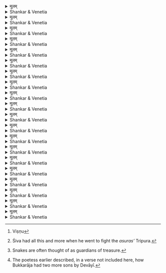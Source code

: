



<details><summary>मूलम्</summary>

अथास्य वंशप्रतिरोहबीजं  
महीभुजो गर्भमधत्त देवी ।  
जगत्त्रयोद्भूतिनिदानभूतं  
तेजो विधातुः प्रथमेव सृष्टिः ॥ 
</details>

<details><summary>Shankar & Venetia</summary>

In time the King sired upon the Queen  
the seed which would perpetuate the dynasty –  
just as the creator sires upon primaeval matter  
the energy which brings into being the three worlds.
1
</details>



<details><summary>मूलम्</summary>

मुखेन तन्वी शरपाण्डरेण  
विमुक्तरत्नाभरणा विरेजे ।  
विलूनराजीववना दिनान्ते  
छायाशशाङ्केन शरन्नदीव ॥ 
</details>

<details><summary>Shankar & Venetia</summary>

Slender,  
no more oppressed by ornaments,  
her round face reed-pale,  
the Queen resembled a river run to a trickle in Śarad,  
no longer blanketed in day-blossoming lotus blooms,  
harbouring the orbed moon  
as night draws near.
2
</details>



<details><summary>मूलम्</summary>

अनन्यसामान्यभुजापदान-  
मुत्पत्स्यमानं तनयं नृपस्य ।  
अनारतं वीररसानुबन्धं  
न्यवेदयद्दौहृदमेव देव्याः ॥ 
</details>

<details><summary>Shankar & Venetia</summary>

The pregnant queen’s cravings   
ever veered towards the heroic,   
suggesting that the royal heir she would soon bear  
would author deeds assayed by no other.
3
</details>



<details><summary>मूलम्</summary>

अपारयन्ती चरितैणशाबं  
क्रीडाचलोपान्तमपि प्रयातुम् ।  
आखेटरागादधिरोढुमैच्छ-  
न्माद्यन्मृगेन्द्रान् मलयाद्रिकूटान् ॥ 
</details>

<details><summary>Shankar & Venetia</summary>

So spent was her strength  
she couldn’t even reach  
the foot of the ornamental hill  
where fawns scampered,  
yet in her thirst for a kill  
she dreamed of climbing the mighty Malaya mountain  
to hunt maddened lions.
4
</details>



<details><summary>मूलम्</summary>

पृथ्वी रथः सारथिरब्जसूतिः  
शेषेण सज्यं धनुरद्रिराजः ।  
शरश्च शौरिः किल हन्त लक्ष्यं  
त्रयं पुरामित्यहसत् पुरारिम् ॥ 
</details>

<details><summary>Shankar & Venetia</summary>

‘The earth for a chariot;  
Brahmā himself the charioteer.  
The king of snakes serving as bowstring,  
and Mount Meru his bow.  
And, so they say,  
no less than Śauri[^1] as his shaft.  
To fight whom?  
A mere triad of cities!’  
Thus did she scorn Śiva,  
conqueror of the three cities.[^2]
5
</details>



<details><summary>मूलम्</summary>

सौभाग्यगन्धद्विपदानलेखा  
रराज तस्या नवरोमराजिः ।  
तेजोनिधिं गर्भतले निषण्णं  
कालोरगी रक्षितुमागतेव ॥ 
</details>

<details><summary>Shankar & Venetia</summary>

A fresh line of fine hair flashed below her navel –  
glistening like a streak of ichor from  
the mighty elephant of her waxing fortune –  
as though it were a cobra  
come to guard the luminous treasure  
buried deep within her womb.[^3]
6
</details>



<details><summary>मूलम्</summary>

अथ प्रशस्ते दिवसे समस्तै-  
र्मौहूर्तिकैः साधितपुण्यलग्ने ।  
असूत सूनुं नरनाथपत्नी  
देवी महासेनमिवेन्दुमौलेः ॥ 
</details>

<details><summary>Shankar & Venetia</summary>

Then on the happy day –  
declared by astrologers near and far  
to be blessed with an auspicious star –  
the earthly lord’s lady  
bore a son who would lead a mighty army;  
just as Pārvatī,  
consort to the moon-crested Śiva,  
bore Kumāra, leader of heaven’s army.
7
</details>



<details><summary>मूलम्</summary>

महौजसस्तस्य निजैर्यशोभि-  
रुद्वेलदुग्धोदधिपूरगौरैः ।  
प्रक्षालितानीव तदा बभूवु-  
र्धृतप्रसादानि दिशां मुखानि ॥ 
</details>

<details><summary>Shankar & Venetia</summary>

At that moment,  
the faces of the directions grew clear  
as if washed clean by the gleaming child’s glory,  
white as the flood of the milky sea spilling its shores.
8
</details>



<details><summary>मूलम्</summary>

आगामिनीमध्वरहव्यसिद्धिं  
निश्चित्य देशेष्वपि दक्षिणेषु ।  
प्रदक्षिणीभूतशिखाकलापो  
ननर्त हर्षादिव हव्यवाहः ॥ 
</details>

<details><summary>Shankar & Venetia</summary>

Realising that sacrificial oblations  
would soon be offered in the South too,  
the fire danced a jig of joy,  
weaving his mass of flames into worshipful arcs –  
or so it seemed.
9
</details>



<details><summary>मूलम्</summary>

सुखायमानां सुतजन्मवार्तां  
सहर्षमावेदयते जनाय ।  
अवाञ्छदात्मानमपि प्रदातुं  
कुतूहली कुन्तलभूमिपालः ॥ 
</details>

<details><summary>Shankar & Venetia</summary>

In his euphoria,  
the Kuntala king  
was ready to give his very self  
to the exultant servants  
bringing the sweet news  
of his son’s birth.
10
</details>



<details><summary>मूलम्</summary>

विशृङ्खलास्तस्य गिरा निरीयुः  
कारागृहेभ्यो विमतावरोधाः ।  
तुलुष्कबन्दीनिवहाय तूर्ण-  
मागामिने दातुमिवावाकाशम् ॥ 
</details>

<details><summary>Shankar & Venetia</summary>

Upon the Emperor’s orders,  
the womenfolk of the vanquished  
were unshackled and released from their prison cells,  
as if to make room  
for the trillion Tuluṣka wives and daughters,  
soon to arrive.
11
</details>



<details><summary>मूलम्</summary>

स्नातस्ततो धौतदुकूलधारी  
वितीर्य भूरि द्रविणं द्विजेभ्यः ।  
महीपतिः पुत्रमुखं दिदृक्षुः  
प्राविक्षदन्तःपुरमात्तहर्षः ॥ 
</details>

<details><summary>Shankar & Venetia</summary>

Then the King,  
after bathing and dressing in sparkling new silks,  
bestowed lavish gifts upon Brahmins.  
Longing to look upon his new-born son,   
he came to his queens’ quarters  
aquiver with joy.
12
</details>



<details><summary>मूलम्</summary>

अवैक्षत क्षामशरीरयष्टेः  
कुमारमुत्सङ्गगतं स देव्याः ।  
शरत्कृशाया इव शैवलिन्या-  
स्तरङ्गलग्नं कलहंसशाबम् ॥ 
</details>

<details><summary>Shankar & Venetia</summary>

He beheld his son  
rocking in the lap of the Queen,  
her thin frame grown frail,  
like a young *haṃsa*  
bobbing upon the billow of a river  
slimmed by Śarad.
13
</details>



<details><summary>मूलम्</summary>

मुहुर्मुहुः पल्लवपाटलेन  
मुष्टीकृतेन द्वितयेन पाण्योः ।  
अरातिलक्ष्मीकचसञ्चयाना-  
माकर्षशिक्षामिव शीलयन्तम् ॥ 
</details>

<details><summary>Shankar & Venetia</summary>

As the child formed fists again and again  
with hands pale pink like fresh shoots,  
it seemed he was practising  
how to wrest from his rivals  
the tutelary goddess of each,  
dragging them by their tightly tied braids.
14
</details>



<details><summary>मूलम्</summary>

अव्याजसौन्दर्यगुणाभिरामं  
कुमारमालोकयतश्चिराय ।  
नृपस्य निष्पन्ददृशो मुहूर्त-  
मानन्दबाष्पोऽभवदन्तरायः ॥ 
</details>

<details><summary>Shankar & Venetia</summary>

A tear of joy for a moment obscured  
the Lord’s long and unblinking gaze  
as he stared at the child he had sired,  
enthralled by his unadorned beauty.
15
</details>



<details><summary>मूलम्</summary>

आश्लिष्यतस्तस्य दृशा तनूज-  
मन्तः प्रहर्षेण विजृम्भितेन ।  
प्रायः प्रणुन्नैर्बहिरङ्गकेभ्यः  
प्रादुर्बभूवे पुलकप्ररोहैः ॥ 
</details>


<details><summary>Shankar & Venetia</summary>

As the King drank in his son with his eyes,  
the happiness within him swelled to bursting  
and appeared to push out the very hair  
on each part of his body  
so that he prickled with goosebumps.
16
</details>



<details><summary>मूलम्</summary>

आकम्पयिष्यत्ययमेकवीरः  
संग्रामरङ्गे सकलानरातीन् ।  
इत्येव निश्चित्य स दीर्घदर्शी  
नाम्ना सुतं कम्पन इत्यकार्षीत् ॥ 
</details>

<details><summary>Shankar & Venetia</summary>

With great prescience  
the King knew that the boy would become  
a warrior matched by none,  
terrorising every one of his enemies  
in the hurly-burly of battle,  
and thus named him Kampana,  
The Terrifying.
17
</details>



<details><summary>मूलम्</summary>

क्रमेण धात्रीजनशिक्षितानि  
वचांसि यातानि च मन्थराणि ।  
स्खलत्पदान्यस्य धराधिनाथो  
निशम्य दृष्ट्वा च स निर्वृतोऽभूत् ॥ 
</details>

<details><summary>Shankar & Venetia</summary>

In due course,  
the sight and sound of his son,  
guided by the nurses,  
tottering and tripping over  
his first faltering syllables and steps,  
brought the emperor of the earth true bliss.
18
</details>



<details><summary>मूलम्</summary>

कलक्वणत्काञ्चनकिङ्किणीकं  
गृहाङ्गणे जानुचरं कुमारम् ।  
आलोकयन्तावमृताम्बुराशे-  
र्मग्नाविवान्तः पितरावभूताम् ॥ 
</details>


<details><summary>Shankar & Venetia</summary>

Watching their son  
crawling on all fours in the courtyard,  
his baby golden bells babbling blithely,  
his parents felt as if  
they had dived into a deep ocean of *amṛta*.
19
</details>



<details><summary>मूलम्</summary>

पशुपतिरिव नेत्रैः सोमसूर्याग्निरूपै-  
र्नय इव निरपायैः प्राभवोत्साहमन्त्रैः ।  
भव इव पुरुषार्थैर्धर्मकामार्थसंज्ञै-  
स्त्रिभिरपि नरपालस्तैस्तनूजैरभासीत् ॥ 
</details>

<details><summary>Shankar & Venetia</summary>

As Śiva with his triad of eyes –  
the moon, the sun and fire;  
as sovereignty with its inseparable triple supports –  
dominion, determination and counsel;  
as this worldly life with its threefold goals  
*dharma, kāma* and *artha* –  
so the King shone with his three sons[^4].
20
</details>


[^1]: Viṣṇu
[^2]: Śiva had all this and more when he went to fight the *asuras’* Tripura.
[^3]: Snakes are often thought of as guardians of treasure.
[^4]: The poetess earlier described, in a verse not included here, how Bukkarāja had two more sons by Devāyī.


